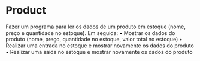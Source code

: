 # Product
Fazer um programa para ler os dados de um produto em estoque (nome, preço e quantidade no estoque). Em seguida: • Mostrar os dados do produto (nome, preço, quantidade no estoque, valor total no estoque) • Realizar uma entrada no estoque e mostrar novamente os dados do produto • Realizar uma saída no estoque e mostrar novamente os dados do produto
